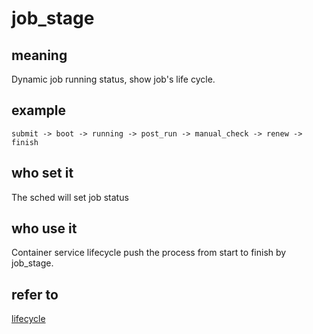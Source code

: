 # job_stage
## meaning
Dynamic job running status, show job's life cycle. 

## example
```
submit -> boot -> running -> post_run -> manual_check -> renew -> finish
```

## who set it
The sched will set job status 

## who use it
Container service lifecycle push the process from start to finish by job_stage.

## refer to
[lifecycle](https://gitee.com/wu_fengguang/compass-ci/doc/development/lifecycle.md)

